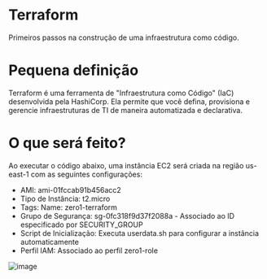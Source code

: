 # Terraform
Primeiros passos na construção de uma infraestrutura como código.
# Pequena definição
Terraform é uma ferramenta de "Infraestrutura como Código" (IaC) desenvolvida pela HashiCorp. Ela permite que você defina, provisiona e gerencie infraestruturas de TI de maneira automatizada e declarativa.

# O que será feito?
Ao executar o código abaixo, uma instância EC2 será criada na região us-east-1 com as seguintes configurações:
* AMI: ami-01fccab91b456acc2
* Tipo de Instância: t2.micro
* Tags: Name: zero1-terraform
* Grupo de Segurança: sg-0fc318f9d37f2088a - Associado ao ID especificado por SECURITY_GROUP
* Script de Inicialização: Executa userdata.sh para configurar a instância automaticamente
* Perfil IAM: Associado ao perfil zero1-role
  
![image](https://github.com/user-attachments/assets/80d8175a-6d33-42fc-98ba-96f61702a2bd)
